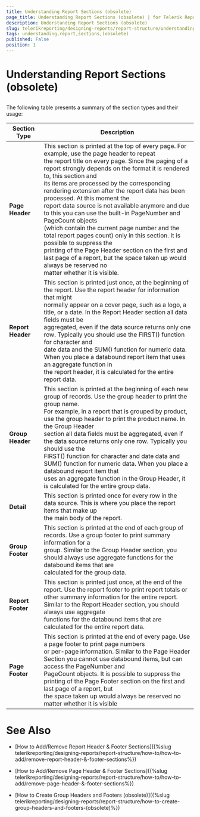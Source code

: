 ```yaml
---
title: Understanding Report Sections (obsolete)
page_title: Understanding Report Sections (obsolete) | for Telerik Reporting Documentation
description: Understanding Report Sections (obsolete)
slug: telerikreporting/designing-reports/report-structure/understanding-report-sections-(obsolete)
tags: understanding,report,sections,(obsolete)
published: False
position: 1
---
```


# Understanding Report Sections (obsolete)



## 

The following table presents a summary of the section types and their usage:
		


| Section Type | Description |
| ------ | ------ |
| __Page Header__ |This section is printed at the top of every page. For example, use the page header to repeat <br/>	the report title on every page. Since the paging of a report strongly depends on the format it is rendered to, this section and<br/>	its items are processed by the corresponding rendering extension after the report data has been processed. At this moment the <br/>	report data source is not available anymore and due to this you can use the built-in PageNumber and PageCount objects <br/>	(which contain the current page number and the total report pages count) only in this section. It is possible to suppress the <br/>	printing of the Page Header section on the first and last page of a report, but the space taken up would always be reserved no <br/>	matter whether it is visible.|
| __Report Header__ |This section is printed just once, at the beginning of the report. Use the report header for information that might <br/>   	normally appear on a cover page, such as a logo, a title, or a date. In the Report Header section all data fields must be <br/>   	aggregated, even if the data source returns only one row. Typically you should use the FIRST() function for character and <br/>   	date data and the SUM() function for numeric data. When you place a databound report item that uses an aggregate function in <br/>   	the report header, it is calculated for the entire report data.|
| __Group Header__ |This section is printed at the beginning of each new group of records. Use the group header to print the group name. <br/>   	For example, in a report that is grouped by product, use the group header to print the product name. In the Group Header <br/>   	section all data fields must be aggregated, even if the data source returns only one row. Typically you should use the <br/>   	FIRST() function for character and date data and SUM() function for numeric data. When you place a databound report item that<br/>   	uses an aggregate function in the Group Header, it is calculated for the entire group data.|
| __Detail__ |This section is printed once for every row in the data source. This is where you place the report items that make up <br/>   	the main body of the report.|
| __Group Footer__ |This section is printed at the end of each group of records. Use a group footer to print summary information for a <br/>   	group. Similar to the Group Header section, you should always use aggregate functions for the databound items that are <br/>   	calculated for the group data.|
| __Report Footer__ |This section is printed just once, at the end of the report. Use the report footer to print report totals or <br/>   	other summary information for the entire report. Similar to the Report Header section, you should always use aggregate <br/>   	functions for the databound items that are calculated for the entire report data.|
| __Page Footer__ |This section is printed at the end of every page. Use a page footer to print page numbers<br/>	or per-page information. Similar to the Page Header Section you cannot use databound items, but can access the PageNumber and <br/>	PageCount objects. It is possible to suppress the printing of the Page Footer section on the first and last page of a report, but <br/>	the space taken up would always be reserved no matter whether it is visible|




# See Also


 * [How to Add/Remove Report Header & Footer Sections]({%slug telerikreporting/designing-reports/report-structure/how-to/how-to-add/remove-report-header-&-footer-sections%})

 * [How to Add/Remove Page Header & Footer Sections]({%slug telerikreporting/designing-reports/report-structure/how-to/how-to-add/remove-page-header-&-footer-sections%})

 * [How to Create Group Headers and Footers (obsolete)]({%slug telerikreporting/designing-reports/report-structure/how-to-create-group-headers-and-footers-(obsolete)%})
